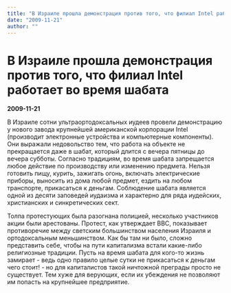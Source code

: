 ```yaml
---
title: "В Израиле прошла демонстрация против того, что филиал Intel работает во время шабата"
date: "2009-11-21"
author: ""
---
```


# В Израиле прошла демонстрация против того, что филиал Intel работает во время шабата

**2009-11-21** 

В Израиле сотни ультраортодоксальных иудеев провели демонстрацию у нового завода крупнейшей американской корпорации Intel (производит электронные устройства и компьютерные компоненты). Они выражали недовольство тем, что работа на объекте не прекращается даже в шабат, который длится с вечера пятницы до вечера субботы. Согласно традициям, во время шабата запрещается любое действие по производству или изменению предмета. Нельзя готовить пищу, курить, зажигать огонь, включать электрические приборы, выносить из дома любой предмет, ездить на любом транспорте, прикасаться к деньгам. Соблюдение шабата является одной из десяти заповедей иудаизма и характерно для ряда иудейских, христианских и синкретических сект.

Толпа протестующих была разогнана полицией, несколько участников акции были арестованы. Протест, как утверждает ВВС, показывает противоречие между светским большинством населения Израиля и ортодоксальным меньшинством. Как бы там ни было, сложно представить себе, чтобы на пути капитализма встали какие-либо религиозные традиции. Пусть на время шабата для кого-то жизнь замирает - ведь одно правило целые сутки не прикасаться к деньгам чего стоит! - но для капиталистов такой ничтожной преграды просто не существует. Тем хуже для верующих, если их убеждения не позволяют им попасть на крупнейшее предприятие.
